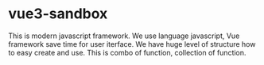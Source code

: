 # vue3-sandbox
This is modern javascript framework. We use language javascript, Vue framework save time for user iterface. We have huge level of structure how to easy create and use.  This is combo of function, collection of function. 
